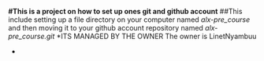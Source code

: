**#This is a project on how to set up ones git and github account**
##This include setting up a file directory on your computer named *alx-pre_course* and then moving it to your github account repository named *alx-pre_course.git*
*ITS MANAGED BY THE OWNER
The owner is LinetNyambuu

*

